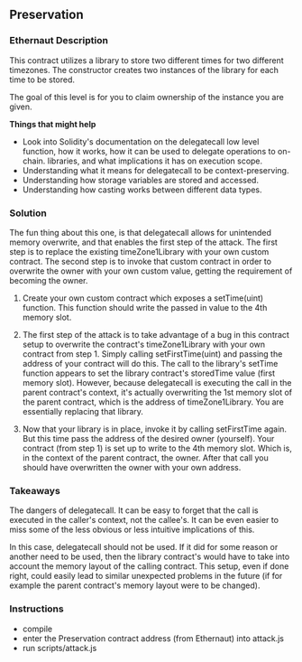## Preservation

### Ethernaut Description
This contract utilizes a library to store two different times for two different timezones. The constructor creates two instances of the library for each time to be stored.

The goal of this level is for you to claim ownership of the instance you are given.

**Things that might help**

- Look into Solidity's documentation on the delegatecall low level function, how it works, how it can be used to delegate operations to on-chain. libraries, and what implications it has on execution scope.
- Understanding what it means for delegatecall to be context-preserving.
- Understanding how storage variables are stored and accessed.
- Understanding how casting works between different data types.

### Solution 
The fun thing about this one, is that delegatecall allows for unintended memory overwrite, and that enables the first step of the attack. The first step is to replace the existing timeZone1Library with your own custom contract. The second step is to invoke that custom contract in order to overwrite the owner with your own custom value, getting the requirement of becoming the owner. 

1. Create your own custom contract which exposes a setTime(uint) function. This function should write the passed in value to the 4th memory slot. 

2. The first step of the attack is to take advantage of a bug in this contract setup to overwrite the contract's timeZone1Library with your own contract from step 1. Simply calling setFirstTime(uint) and passing the address of your contract will do this. The call to the library's setTime function appears to set the library contract's storedTime value (first memory slot). However, because delegatecall is executing the call in the parent contract's context, it's actually overwriting the 1st memory slot of the parent contract, which is the address of timeZone1Library. You are essentially replacing that library. 

3. Now that your library is in place, invoke it by calling setFirstTime again. But this time pass the address of the desired owner (yourself). Your contract (from step 1) is set up to write to the 4th memory slot. Which is, in the context of the parent contract, the owner. After that call you should have overwritten the owner with your own address. 

### Takeaways
The dangers of delegatecall. It can be easy to forget that the call is executed in the caller's context, not the callee's. It can be even easier to miss some of the less obvious or less intuitive implications of this. 

In this case, delegatecall should not be used. If it did for some reason or another need to be used, then the library contract's would have to take into account the memory layout of the calling contract. This setup, even if done right, could easily lead to similar unexpected problems in the future (if for example the parent contract's memory layout were to be changed). 

### Instructions
- compile
- enter the Preservation contract address (from Ethernaut) into attack.js
- run scripts/attack.js